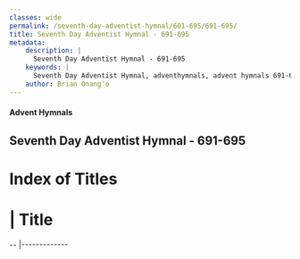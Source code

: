 ```yaml
---
classes: wide
permalink: /seventh-day-adventist-hymnal/601-695/691-695/
title: Seventh Day Adventist Hymnal - 691-695
metadata:
    description: |
      Seventh Day Adventist Hymnal - 691-695
    keywords: |
      Seventh Day Adventist Hymnal, adventhymnals, advent hymnals 691-695
    author: Brian Onang'o
---
```


#### Advent Hymnals
## Seventh Day Adventist Hymnal - 691-695

# Index of Titles
# | Title                        
-- |-------------
